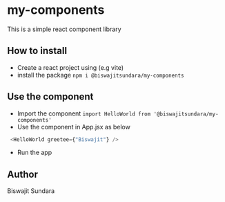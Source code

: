 # my-components
This is a simple react component library 

## How to install
* Create a react project using (e.g vite)
* install the package `npm i @biswajitsundara/my-components`


## Use the component
* Import the component `import HelloWorld from '@biswajitsundara/my-components'`
* Use the component in App.jsx as below
```js
 <HelloWorld greetee={"Biswajit"} />
```
* Run the app 


## Author
Biswajit Sundara

